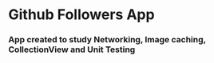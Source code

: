 # Github Followers App
### App created to study Networking, Image caching, CollectionView and Unit Testing
